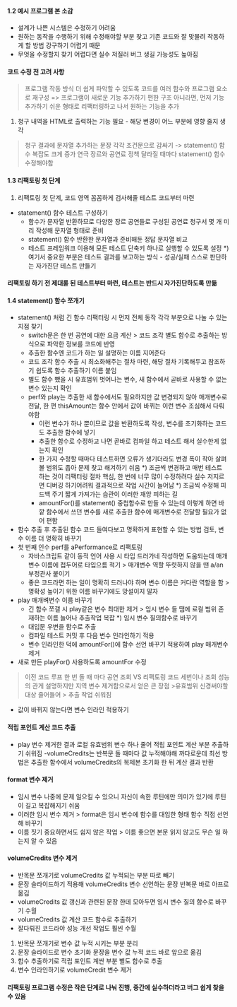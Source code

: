 
#### 1.2 예시 프로그램 본 소감
- 설계가 나쁜 시스템은 수정하기 어려움
- 원하는 동작을 수행하기 위해 수정해야할 부분 찾고 기존 코드와 잘 맞물려 작동하게 할 방법 강구하기 어렵기 때문
- 무엇을 수정할지 찾기 어렵다면 실수 저질러 버그 생길 가능성도 높아짐

#### 코드 수정 전 고려 사항
> 프로그램 작동 방식 더 쉽게 파악할 수 있도록 코드를 여러 함수와 프로그램 요소로 재구성
=> 프로그램이 새로운 기능 추가하기 편한 구조 아니라면, 먼저 기능 추가하기 쉬운 형태로 리팩터링하고 나서 원하는 기능을 추가

1. 청구 내역을 HTML로 출력하는 기능 필요 - 해당 변경이 어느 부분에 영향 줄지 생각
> 청구 결과에 문자열 추가하는 문장 각각 조건문으로 감싸기
-> statement() 함수 복잡도 크게 증가
> 연극 장르와 공연료 정책 달라질 때마다 statement() 함수 수정해야함


#### 1.3 리팩토링 첫 단계
1. 리팩토링 첫 단계, 코드 영역 꼼꼼하게 검사해줄 테스트 코드부터 마련
- statement() 함수 테스트 구성하기
  - 함수가 문자열 반환하므로 다양한 장르 공연들로 구성된 공연료 청구서 몇 개 미리 작성해 문자열 형태로 준비
  - statement() 함수 반환한 문자열과 준비해둔 정답 문자열 비교
  - 테스트 프레임워크 이용해 모든 테스트 단축키 하나로 실행할 수 있도록 설정
  *) 여기서 중요한 부분은 테스트 결과를 보고하는 방식 - 성공/실패 스스로 판단하는 자가진단 테스트 만들기

#### 리팩토링 하기 전 제대롣 된 테스트부터 마련, 테스트는 반드시 자가진단하도록 만듦

#### 1.4 statement() 함수 쪼개기
- statement() 처럼 긴 함수 리팩터링 시 먼저 전체 동작 각각 부분으로 나눌 수 있는 지점 찾기
  - switch문은 한 번 공연에 대한 요금 계산 > 코드 조각 별도 함수로 추출하는 방식으로 파악한 정보를 코드에 반영
  - 추출한 함수엔 코드가 하는 일 설명하는 이름 지어준다
  - 코드 조각 함수 추출 시 최소화해주는 절차 마련, 해당 절차 기록해두고 참조하기 쉽도록 함수 추출하기 이름 붙임
  - 별도 함수 뺐을 시 유효범위 벗어나는 변수, 새 함수에서 곧바로 사용할 수 없는 변수 있는지 확인
  - perf와 play는 추출한 새 함수에서도 필요하지만 값 변경되지 않아 매개변수로 전달, 한 편 thisAmount는 함수 안에서 값이 바뀌는 이런 변수 조심해서 다뤄야함
    - 이런 변수가 하나 뿐이므로 값을 반환하도록 작성, 변수를 초기화하는 코드도 추출한 함수에 넣기
    - 추출한 함수로 수정하고 나면 곧바로 컴파일 하고 테스트 해서 실수한게 없는지 확인
    - 한 가지 수정할 때마다 테스트하면 오류가 생기더라도 변경 폭이 작아 살펴볼 범위도 좁아 문제 찾고 해겨하기 쉬움
    *) 조금씩 변경하고 매번 테스트 하는 것이 리팩터링 절차 핵심, 한 번에 너무 많이 수정하려다 실수 저지르면 디버깅 하기어려워 결과적으로 작업 시간이 늘어남
    *) 조금씩 수정해 피드백 주기 짧게 가져가는 습관이 이러한 재앙 피하는 길
    - amountFor()를 statement() 중첩함수로 만들 수 있는데 이렇게 하면 바깥 함수에서 쓰던 변수를 새로 추출한 함수에 매개변수로 전달할 필요가 없어 편함
- 함수 추출 후 추출된 함수 코드 들여다보고 명확하게 표현할 수 있는 방법 검토, 변수 이름 더 명확히 바꾸기
- 첫 번째 인수 perf를 aPerformance로 리팩토링
  - 자바스크립트 같이 동적 언어 사용 시 타입 드러가네 작성하면 도움되는데 매개변수 이름에 접두어로 타입으름 적기 > 매개변수 역할 뚜렷하지 않을 땐 a/an 부정관사 붙이기
  - 좋은 코드라면 하는 일이 명확히 드러나야 하며 변수 이름은 커다란 역할을 함 > 명확성 높이기 위한 이름 바꾸기에도 망설이지 말자
- play 매개벼변수 이름 바꾸기
  - 긴 함수 쪼갤 시 play같은 변수 최대한 제거 >  임시 변수 들 땜에 로컬  범위 존재하는 이름 늘어나 추출작업 복잡
  *) 임시 변수 질의함수로 바꾸기
  - 대입문 우변을 함수로 추출
  - 컴파일 테스트 커밋 후 다음 변수 인라인하기 적용
  - 변수 인라인한 덕에 amountFor()에 함수 선언 바꾸기 적용하여 play 매개변수 제거
- 새로 만든 playFor() 사용하도록 amountFor 수정
> 이전 코드 루프 한 번 돌 때 마다 공연 조회 VS 리팩토링 코드 세번이나 조회
성능의 관게 설명하지만 지역 변수 제거함으로서 얻은 큰 장점 >유효범위 신경써야할 대상 줄어들어 > 추출 작업 쉬워짐 
- 값이 바뀌지 않는다면 변수 인라인 적용하기

#### 적립 포인트 계산 코드 추출
- play 변수 제거한 결과 로컬 유효범위 변수 하나 줄어 적립 포인트 계산 부분 추출하기 쉬워짐
-volumeCredits는 반복문 돌 때마다 값 누적해야해 까다로운데 최선 방법은 추출한 함수에서 volumeCredits의 복제본 초기화 한 뒤 계산 결과 반환

#### format 변수 제거
- 임시 변수 나중에 문제 일으킬 수 있으니 자신이 속한 루틴에만 의미가 있기에 루틴이 길고 복잡해지기 쉬움
- 이러한 임시 변수 제거 > format은 임시 변수에 함수를 대입한 형태
함수 직접 선언해 바꾸기
- 이름 짓기 중요하면서도 쉽지 않은 작업 > 이름 좋으면 본문 읽지 않고도 무슨 일 하는지 알 수 있음

#### volumeCredits 변수 제거
- 반목문 쪼개기로 volumeCredits 값 누적되는 부분 따로 빼기
- 문장 슬라이드하기 적용해 volumeCredits 변수 선언하는 문장 반복문 바로 아프로 옮김
- volumeCredits 값 갱신과 관련된 문장 한데 모아두면 임시 변수 질의 함수로 바꾸기 수월
- volumeCredits 값 계산 코드 함수로 추출하기
- 잘다뤄진 코드라야 성능 개선 작업도 훨씬 수월

1. 반목문 쪼개기로 변수 값 누적 시키는 부분 분리
2. 문장 슬라이드로 변수 초기화 문장을 변수 값 누적 코드 바로 앞으로 옮김
3. 함수 추출하기로 적립 포인트 계싼 부분 별도 함수로 추출
4. 변수 인라인하기로 volumeCredit 변수 제거
#### 리팩토링 프로그램 수정은 작은 단계로 나눠 진행, 중간에 실수하더라고 버그 쉽게 찾을 수 있음
